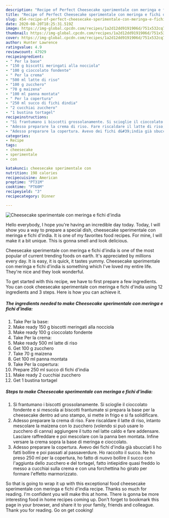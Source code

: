 ```yaml
---
description: "Recipe of Perfect Cheesecake sperimentale con meringa e fichi d&amp;#39;india"
title: "Recipe of Perfect Cheesecake sperimentale con meringa e fichi d&amp;#39;india"
slug: 454-recipe-of-perfect-cheesecake-sperimentale-con-meringa-e-fichi-d-and-39-india
date: 2020-08-20T18:25:31.519Z
image: https://img-global.cpcdn.com/recipes/1a2d12dd9191906d/751x532cq70/cheesecake-sperimentale-con-meringa-e-fichi-dindia-recipe-main-photo.jpg
thumbnail: https://img-global.cpcdn.com/recipes/1a2d12dd9191906d/751x532cq70/cheesecake-sperimentale-con-meringa-e-fichi-dindia-recipe-main-photo.jpg
cover: https://img-global.cpcdn.com/recipes/1a2d12dd9191906d/751x532cq70/cheesecake-sperimentale-con-meringa-e-fichi-dindia-recipe-main-photo.jpg
author: Hunter Lawrence
ratingvalue: 4.9
reviewcount: 47929
recipeingredient:
- " Per la base"
- "150 g biscotti meringati alla nocciola"
- "100 g cioccolato fondente"
- " Per la crema"
- "500 ml latte di riso"
- "100 g zucchero"
- "70 g maizena"
- "100 ml panna montata"
- " Per la copertura"
- "250 ml succo di fichi dindia"
- "2 cucchiai zucchero"
- "1 bustina tortagel"
recipeinstructions:
- "Sì frantumano i biscotti grossolanamente. Si scioglie il cioccolato fondente e si mescola ai biscotti frantumate si prepara la base per la cheesecake dentro ad uno stampo, si mette in frigo e si fa solidificare."
- "Adesso preparare la crema di riso. Fare riscaldare il latte di riso, intanto mescolare la maizena con lo zucchero (volendo si può usare lo zucchero di canna) aggiungere il tutto nel latte caldo e fare addensare. Lasciare raffreddare e poi mescolare con la panna ben montata. Infine versare la crema sopra la base di meringa e cioccolato."
- "Adesso preparare la copertura. Avevo dei fichi d&#39;india già sbucciati li ho fatti bollire e poi passati al passaverdure. Ho raccolto il succo. Ne ho preso 250 ml per la copertura, ho fatto di nuovo bollire il succo con l&#39;aggiunta dello zucchero e del tortagel, fatto intiepidire quasi freddo lo messo a cucchiai sulla crema e con una forchettina ho girato per formare l&#39;effetto marmorizzato."
categories:
- Recipe
tags:
- cheesecake
- sperimentale
- con

katakunci: cheesecake sperimentale con 
nutrition: 198 calories
recipecuisine: American
preptime: "PT31M"
cooktime: "PT60M"
recipeyield: "3"
recipecategory: Dinner

---
```



![Cheesecake sperimentale con meringa e fichi d&#39;india](https://img-global.cpcdn.com/recipes/1a2d12dd9191906d/751x532cq70/cheesecake-sperimentale-con-meringa-e-fichi-dindia-recipe-main-photo.jpg)

Hello everybody, I hope you're having an incredible day today. Today, I will show you a way to prepare a special dish, cheesecake sperimentale con meringa e fichi d&#39;india. It is one of my favorites food recipes. For mine, I will make it a bit unique. This is gonna smell and look delicious.

Cheesecake sperimentale con meringa e fichi d&#39;india is one of the most popular of current trending foods on earth. It's appreciated by millions every day. It is easy, it is quick, it tastes yummy. Cheesecake sperimentale con meringa e fichi d&#39;india is something which I've loved my entire life. They're nice and they look wonderful.




To get started with this recipe, we have to first prepare a few ingredients. You can cook cheesecake sperimentale con meringa e fichi d&#39;india using 12 ingredients and 3 steps. Here is how you can achieve it.

<!--inarticleads1-->

##### The ingredients needed to make Cheesecake sperimentale con meringa e fichi d&#39;india:

1. Take  Per la base:
1. Make ready 150 g biscotti meringati alla nocciola
1. Make ready 100 g cioccolato fondente
1. Take  Per la crema:
1. Make ready 500 ml latte di riso
1. Get 100 g zucchero
1. Take 70 g maizena
1. Get 100 ml panna montata
1. Take  Per la copertura:
1. Prepare 250 ml succo di fichi d&#39;india
1. Make ready 2 cucchiai zucchero
1. Get 1 bustina tortagel




<!--inarticleads2-->

##### Steps to make Cheesecake sperimentale con meringa e fichi d&#39;india:

1. Sì frantumano i biscotti grossolanamente. Si scioglie il cioccolato fondente e si mescola ai biscotti frantumate si prepara la base per la cheesecake dentro ad uno stampo, si mette in frigo e si fa solidificare.
1. Adesso preparare la crema di riso. Fare riscaldare il latte di riso, intanto mescolare la maizena con lo zucchero (volendo si può usare lo zucchero di canna) aggiungere il tutto nel latte caldo e fare addensare. Lasciare raffreddare e poi mescolare con la panna ben montata. Infine versare la crema sopra la base di meringa e cioccolato.
1. Adesso preparare la copertura. Avevo dei fichi d&#39;india già sbucciati li ho fatti bollire e poi passati al passaverdure. Ho raccolto il succo. Ne ho preso 250 ml per la copertura, ho fatto di nuovo bollire il succo con l&#39;aggiunta dello zucchero e del tortagel, fatto intiepidire quasi freddo lo messo a cucchiai sulla crema e con una forchettina ho girato per formare l&#39;effetto marmorizzato.




So that is going to wrap it up with this exceptional food cheesecake sperimentale con meringa e fichi d&#39;india recipe. Thanks so much for reading. I'm confident you will make this at home. There is gonna be more interesting food in home recipes coming up. Don't forget to bookmark this page in your browser, and share it to your family, friends and colleague. Thank you for reading. Go on get cooking!

